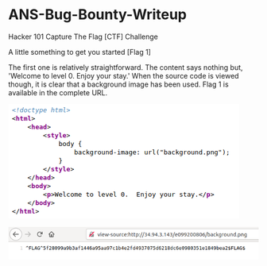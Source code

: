 # ANS-Bug-Bounty-Writeup

Hacker 101 Capture The Flag [CTF] Challenge

A little something to get you started [Flag 1]

The first one is relatively straightforward.
The content says nothing but, 'Welcome to level 0. Enjoy your stay.'
When the source code is viewed though, it is clear that a background image has been used.
Flag 1 is available in the complete URL.

![](https://github.com/dkitdfir/ANS-Bug-Bounty-Writeup/blob/master/images/flag-1.png)

![](https://github.com/dkitdfir/ANS-Bug-Bounty-Writeup/blob/master/images/flag-1-1.png)
